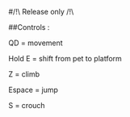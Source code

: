 #/!\ Release only /!\


##Controls :

QD = movement

Hold E = shift from pet to platform

Z = climb

Espace = jump

S = crouch
